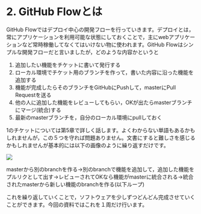 # 2. GitHub Flowとは
GitHub Flowではデプロイ中心の開発フローを行っていきます。デプロイとは，常にアプリケーションを利用可能な状態にしておくことで，主にwebアプリケーションなど常時稼働してなくてはいけない物に使われます。GitHub Flowはシンプルな開発フローだと言いましたが，どのような内容かというと  

1. 追加したい機能をチケットに書いて発行する  
2. ローカル環境でチケット用のブランチを作って，書いた内容に沿った機能を追加する  
3. 機能が完成したらそのブランチをGitHubにPushして，masterにPull Requestを送る  
4. 他の人に追加した機能をレビューしてもらい，OKが出たらmasterブランチにマージ(統合)する  
5. 最新のmasterブランチを，自分のローカル環境にpullしておく  

1のチケットについては第5章で詳しく話します。よくわからない単語もあるかもしれませんが，この５つを守れば問題ありません。文書にすると難しさを感じるかもしれませんが基本的には以下の画像のように繰り返すだけです。    



![](http://theodi.github.io/presentations/open-data-flow/github_flow.png)

masterから別のbranchを作る→別のbranchで機能を追加して，追加した機能をプルリクとして出す→レビューされてOKなら機能がmasterに統合される→統合されたmasterから新しい機能のbranchを作る(以下ループ)  

これを繰り返していくことで，ソフトウェアを少しずつどんどん完成させていくことができます。今回の資料ではこれを１周だけ行います。